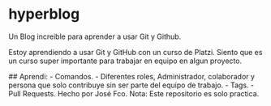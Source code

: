 # hyperblog
Un Blog increible para aprender a usar Git y Github.
<p>Estoy aprendiendo a usar Git y GitHub con un curso de Platzi.
Siento que es un curso super importante para trabajar en equipo en algun proyecto.
</p>
## Aprendi:
- Comandos.
- Diferentes roles, Administrador, colaborador y persona que solo contribuye sin ser parte del equipo de trabajo.
- Tags.
- Pull Requests.
Hecho por José Fco.
Nota: Este repositorio es solo practica.
